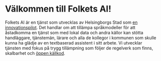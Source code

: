 # Välkommen till Folkets AI!

Folkets AI är en tjänst som utvecklas av Helsingborgs Stad som [en innovationspilot](https://innovation.helsingborg.se/initiativ/folkets-ai/). Det handlar om att tillämpa språkmodeller för att åstadkomma en tjänst som med lokal data och andra källor kan stötta handläggare, tjänstemän, lärare och alla de kollegor i kommunen som skulle kunna ha glädje av en textbaserad assistent i sitt arbete. Vi utvecklar tjänsten med fokus på trygg tillämpning som följer de regelverk som finns, skalbarhet och [öppen källkod](https://github.com/helsingborg-stad/F-AI). 
